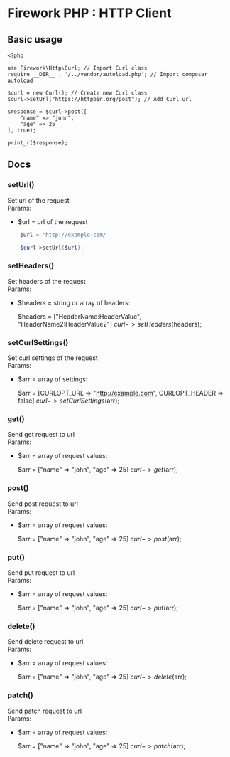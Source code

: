 # Firework PHP : HTTP Client

## Basic usage

    <?php

    use Firework\Http\Curl; // Import Curl class
    require __DIR__ . '/../vendor/autoload.php'; // Import composer autoload

    $curl = new Curl(); // Create new Curl class
    $curl->setUrl("https://httpbin.org/post"); // Add Curl url

    $response = $curl->post([
        "name" => "jonn",
        "age" => 25
    ], true);

    print_r($response);

## Docs

### setUrl()
Set url of the request \
Params: 
- $url = url of the request

```php
    $url = "http://example.com/

    $curl->setUrl($url);
```
### setHeaders()
Set headers of the request \
Params: 
- $headers = string or array of headers:


    $headers = ["HeaderName:HeaderValue", "HeaderName2:HeaderValue2"]
    $curl->setHeaders($headers);

### setCurlSettings()
Set curl settings of the request \
Params: 
- $arr = array of settings:


    $arr = [CURLOPT_URL => "http://example.com", CURLOPT_HEADER => false]
    $curl->setCurlSettings($arr);

### get()
Send get request to url \
Params: 
- $arr = array of request values:


    $arr = ["name" => "john", "age" => 25]
    $curl->get($arr);

### post()
Send post request to url \
Params: 
- $arr = array of request values:


    $arr = ["name" => "john", "age" => 25]
    $curl->post($arr);

### put()
Send put request to url \
Params: 
- $arr = array of request values:


    $arr = ["name" => "john", "age" => 25]
    $curl->put($arr);

### delete()
Send delete request to url \
Params:
- $arr = array of request values:


    $arr = ["name" => "john", "age" => 25]
    $curl->delete($arr);

### patch()
Send patch request to url \
Params: 
- $arr = array of request values:


    $arr = ["name" => "john", "age" => 25]
    $curl->patch($arr);
